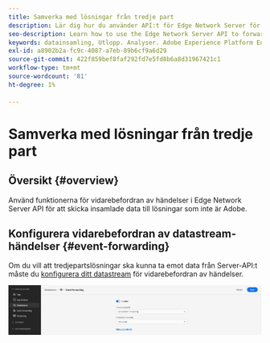 ```yaml
---
title: Samverka med lösningar från tredje part
description: Lär dig hur du använder API:t för Edge Network Server för att vidarebefordra händelser till andra lösningar än Adobe
seo-description: Learn how to use the Edge Network Server API to forward events to non-Adobe solutions
keywords: datainsamling, Utlopp. Analyser. Adobe Experience Platform Edge Network API;händelsevidarebefordran
exl-id: a8902b2a-fc9c-4087-a7eb-89b6cf9a6d29
source-git-commit: 422f859bef8faf292fd7e5fd8b6a8d31967421c1
workflow-type: tm+mt
source-wordcount: '81'
ht-degree: 1%

---
```


# Samverka med lösningar från tredje part

## Översikt {#overview}

Använd funktionerna för vidarebefordran av händelser i Edge Network Server API för att skicka insamlade data till lösningar som inte är Adobe.

## Konfigurera vidarebefordran av datastream-händelser {#event-forwarding}

Om du vill att tredjepartslösningar ska kunna ta emot data från Server-API:t måste du [konfigurera ditt datastream](../edge/fundamentals/datastreams.md#event-forwarding-settings) för vidarebefordran av händelser.

![Adobe Analytics DataStream-konfiguration](assets/event-forwarding-datastream.png)
